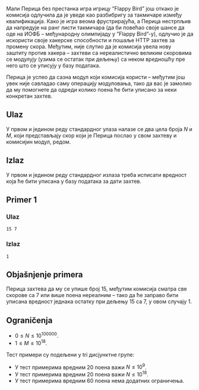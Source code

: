 Мали Перица без престанка игра игрицу ”Flappy Bird” још откако је комисија одлучила да је уведе као разбибригу за такмичаре између квалификација. Како је игра веома фрустрирајућа, а Перица нестрпљив да напредује на ранг листи такмичара (да би повећао своје шансе да оде на ИОФБ – међународну олимпијаду у ”Flappy Bird”-у), одлучио је да искористи своје хакерске способности и пошаље HTTP захтев за промену скора. Међутим, није слутио да је комисија увела нову заштиту против хакера – захтеви са нереалистично великим скоровима се модулују (узима се остатак при дељењу) са неком вредношћу пре него што се уписују у базу података. 

Перица је успео да сазна модул који комисија користи – међутим још увек није савладао саму операцију модуловања, тако да вас је замолио да му помогнете да одреди колико поена ће бити уписано за неки конкретан захтев.

## Ulaz
У првом и једином реду стандардног улаза налазе се два цела броја $N$ и $M$, који представљају скор који је Перица послао у свом захтеву и комисијин модул, редом.

## Izlaz
У првом и једином реду стандардног излаза треба исписати вредност која ће бити уписана у базу података за дати захтев.

## Primer 1
### Ulaz
```
15 7
```

### Izlaz
```
1
```

## Objašnjenje primera
Перица захтева да му се упише број $15$, међутим комисија сматра све скорове са $7$ или више поена нереалним – тако да ће заправо бити уписана вредност једнака остатку при дељењу $15$ са $7$, у овом случају $1$.

## Ograničenja

* $0 \leq N \leq 10^{100000}$. 
* $1 \leq M \leq 10^{18}$.

Тест примери су подељени у tri дисјунктне групе:

* У тест примерима вредним $20$ поена важи $N \leq 10^9$.
* У тест примерима вредним $20$ поена важи $N \leq 10^{18}$.
* У тест примерима вредним $60$ поена нема додатних ограничења.

